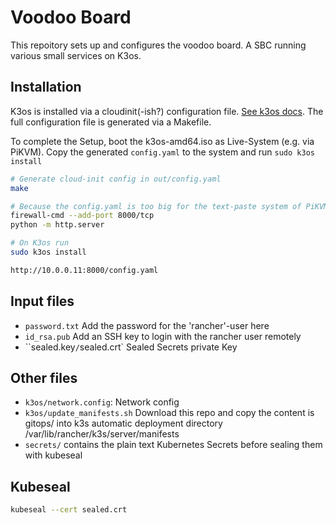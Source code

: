 # Voodoo Board

This repoitory sets up and configures the voodoo board. A SBC running various small services on K3os.

## Installation

K3os is installed via a cloudinit(-ish?) configuration file. [See k3os docs](https://github.com/rancher/k3os/blob/master/README.md#configuration). The full configuration file is generated via a Makefile.

To complete the Setup, boot the k3os-amd64.iso as Live-System (e.g. via PiKVM). Copy the generated `config.yaml` to the system and run `sudo k3os install`

```bash
# Generate cloud-init config in out/config.yaml
make

# Because the config.yaml is too big for the text-paste system of PiKVM, you can host it on a HTTP server
firewall-cmd --add-port 8000/tcp
python -m http.server

# On K3os run
sudo k3os install

http://10.0.0.11:8000/config.yaml
```

## Input files

* `password.txt` Add the password for the 'rancher'-user here
* `id_rsa.pub` Add an SSH key to login with the rancher user remotely
* ``sealed.key`/`sealed.crt` Sealed Secrets private Key

## Other files

* `k3os/network.config`: Network config
* `k3os/update_manifests.sh` Download this repo and copy the content is gitops/ into k3s automatic deployment directory /var/lib/rancher/k3s/server/manifests
* `secrets/` contains the plain text Kubernetes Secrets before sealing them with kubeseal

## Kubeseal

```bash
kubeseal --cert sealed.crt 
```


